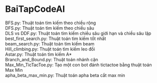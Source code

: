 # BaiTapCodeAI
BFS.py: Thuật toán tìm kiếm theo chiều rộng
<br />DFS.py: Thuật toán tìm kiếm theo chiều sâu
<br />DLS vs DDF.py: Thuật toán tìm kiếm chiều sâu giới hạn và chiều sâu lặp
<br />best_first_search.py: Thuật toán tìm kiếm tốt nhất
<br />beam_search.py: Thuật toán tìm kiếm beam
<br />Hill_climbing.py: Thuật toán tìm kiếm leo đồi
<br />Astar.py: Thuật toán tìm kiếm A*
<br />Branch_and_Bound.py: Thuật toán nhánh cận
<br />Max_Min_TicTacToe.py: Tạo một con bot đánh tictactoe bằng thuật toán Max Min
<br />apha_beta_max_min.py: Thuật toán apha beta cắt max min
